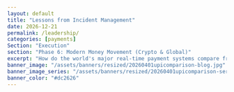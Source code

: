 ```yaml
---
layout: default
title: "Lessons from Incident Management"
date: 2026-12-21
permalink: /leadership/
categories: [payments]
Section: "Execution"
section: "Phase 6: Modern Money Movement (Crypto & Global)"
excerpt: "How do the world's major real-time payment systems compare from a developer's perspective? A technical deep dive into UPI, FedNow, and RTP."
banner_image: "/assets/banners/resized/20260401upicomparison-blog.jpg"
banner_image_series: "/assets/banners/resized/20260401upicomparison-series.jpg"
banner_color: "#dc2626"
---
```

